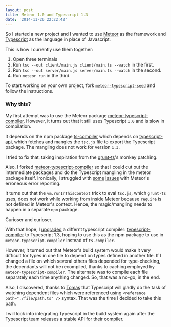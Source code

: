 ```yaml
---
layout: post
title: Meteor 1.0 and Typescript 1.3
date: '2014-11-26 22:22:42'
---
```


So I started a new project and I wanted to use [Meteor](https://www.meteor.com/) as the framework and [Typescript](http://www.typescriptlang.org/) as the language in place of Javascript.

This is how I currently use them together:

 1. Open three terminals
 2. Run `tsc --out client/main.js client/main.ts --watch` in the first.
 3. Run `tsc --out server/main.js server/main.ts --watch` in the second.
 4. Run `meteor run` in the third.
 
To start working on your own project, fork [`meteor-typescript-seed`](https://github.com/musically-ut/meteor-typescript-seed) and follow the instructions.
 
### Why this?

My first attempt was to use the Meteor package [meteor-typescript-compiler](https://github.com/meteor-typescript/meteor-typescript-compiler). However, it turns out that it still uses Typescript `1.0` and is slow in compilation.

It depends on the npm package [ts-compiler](https://github.com/jedmao/ts-compiler) which depends on [typescript-api](https://github.com/jedmao/typescript-api), which fetches and mangles the `tsc.js` file to export the Typescript package. The mangling does not work for version `1.3`.

I tried to fix that, taking inspiration from the [grunt-ts](https://www.npmjs.org/package/grunt-ts)'s monkey patching.

Also, I forked [meteor-typescript-compiler](https://github.com/meteor-typescript/meteor-typescript-compiler) so that I could cut out the intermediate packages and do the Typescript mangling in the meteor package itself. Ironically, I struggled with [some](https://github.com/meteor/meteor/pull/3180) [issues](https://github.com/meteor/meteor/pull/3157) with Meteor's erroneous error reporting.

It turns out that the `vm.runInThisContext` trick to eval `tsc.js`, which `grunt-ts` uses, does not work while working from inside Meteor because `require` is not defined in Meteor's context. Hence, the magic/mangling needs to happen in a separate `npm` package.

Curioser and curioser.

With that hope, I [upgraded](https://github.com/theblacksmith/typescript-compiler/pull/3) a differnt typescript compiler: [typescript-compiler](https://github.com/theblacksmith/typescript-compiler/) to Typescript 1.3, hoping to use this as the npm package to use in `meteor-typescript-compiler` instead of `ts-compiler`. 

However, it turned out that Meteor's build system would make it very difficult for types in one file to depend on types defined in another file. If I changed a file on which several others files depended for type-checking, the decendants will not be recompiled, thanks to caching employed by `meteor-typescript-compiler`. The alternate was to compile each file separately each time anything changed. So, that was a no-go, in the end.

Also, I discovered, thanks to [Tomas](https://caurea.org/) that Typescript will gladly do the task of watching dependent files which were referenced using `<reference path="./file/path.ts" />` syntax. That was the time I decided to take this path.

I will look into integrating Typescript in the build system again after the Typescript team releases a stable API for their compiler.
